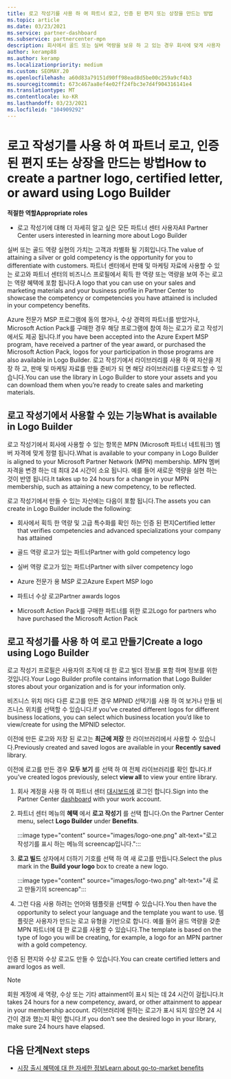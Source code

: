 ```yaml
---
title: 로고 작성기를 사용 하 여 파트너 로고, 인증 된 편지 또는 상장을 만드는 방법
ms.topic: article
ms.date: 03/23/2021
ms.service: partner-dashboard
ms.subservice: partnercenter-mpn
description: 회사에서 골드 또는 실버 역량을 보유 하 고 있는 경우 회사에 맞게 사용자 지정 된 로고를 생성 하거나 파트너 센터의 로고 작성기 도구를 사용 하 여 사용자 지정 인증 된 인증 된 편지를 요청 합니다.
author: keramp88
ms.author: keramp
ms.localizationpriority: medium
ms.custom: SEOMAY.20
ms.openlocfilehash: a60d83a79151d90ff98ead8d5be00c259a9cf4b3
ms.sourcegitcommit: 673c467aa8ef4e02ff24fbc3e7d4f904316141e4
ms.translationtype: MT
ms.contentlocale: ko-KR
ms.lasthandoff: 03/23/2021
ms.locfileid: "104909292"
---
```

# <a name="how-to-create-a-partner-logo-certified-letter-or-award-using-logo-builder"></a><span data-ttu-id="495b5-103">로고 작성기를 사용 하 여 파트너 로고, 인증 된 편지 또는 상장을 만드는 방법</span><span class="sxs-lookup"><span data-stu-id="495b5-103">How to create a partner logo, certified letter, or award using Logo Builder</span></span>

<span data-ttu-id="495b5-104">**적절한 역할**</span><span class="sxs-lookup"><span data-stu-id="495b5-104">**Appropriate roles**</span></span>

- <span data-ttu-id="495b5-105">로고 작성기에 대해 더 자세히 알고 싶은 모든 파트너 센터 사용자</span><span class="sxs-lookup"><span data-stu-id="495b5-105">All Partner Center users interested in learning more about Logo Builder</span></span>

<span data-ttu-id="495b5-106">실버 또는 골드 역량 실현의 가치는 고객과 차별화 될 기회입니다.</span><span class="sxs-lookup"><span data-stu-id="495b5-106">The value of attaining a silver or gold competency is the opportunity for you to differentiate with customers.</span></span> <span data-ttu-id="495b5-107">파트너 센터에서 판매 및 마케팅 자료에 사용할 수 있는 로고와 파트너 센터의 비즈니스 프로필에서 획득 한 역량 또는 역량을 보여 주는 로고는 역량 혜택에 포함 됩니다.</span><span class="sxs-lookup"><span data-stu-id="495b5-107">A logo that you can use on your sales and marketing materials and your business profile in Partner Center to showcase the competency or competencies you have attained is included in your competency benefits.</span></span> 

<span data-ttu-id="495b5-108">Azure 전문가 MSP 프로그램에 동의 했거나, 수상 경력의 파트너를 받았거나, Microsoft Action Pack를 구매한 경우 해당 프로그램에 참여 하는 로고가 로고 작성기 에서도 제공 됩니다.</span><span class="sxs-lookup"><span data-stu-id="495b5-108">If you have been accepted into the Azure Expert MSP program, have received a partner of the year award, or purchased the Microsoft Action Pack, logos for your participation in those programs are also available in Logo Builder.</span></span> <span data-ttu-id="495b5-109">로고 작성기에서 라이브러리를 사용 하 여 자산을 저장 하 고, 판매 및 마케팅 자료를 만들 준비가 되 면 해당 라이브러리를 다운로드할 수 있습니다.</span><span class="sxs-lookup"><span data-stu-id="495b5-109">You can use the library in Logo Builder to store your assets and you can download them when you’re ready to create sales and marketing materials.</span></span> 

## <a name="what-is-available-in-logo-builder"></a><span data-ttu-id="495b5-110">로고 작성기에서 사용할 수 있는 기능</span><span class="sxs-lookup"><span data-stu-id="495b5-110">What is available in Logo Builder</span></span>

<span data-ttu-id="495b5-111">로고 작성기에서 회사에 사용할 수 있는 항목은 MPN (Microsoft 파트너 네트워크) 멤버 자격에 맞게 정렬 됩니다.</span><span class="sxs-lookup"><span data-stu-id="495b5-111">What is available to your company in Logo Builder is aligned to your Microsoft Partner Network (MPN) membership.</span></span> <span data-ttu-id="495b5-112">MPN 멤버 자격을 변경 하는 데 최대 24 시간이 소요 됩니다. 예를 들어 새로운 역량을 실현 하는 것이 반영 됩니다.</span><span class="sxs-lookup"><span data-stu-id="495b5-112">It takes up to 24 hours for a change in your MPN membership, such as attaining a new competency, to be reflected.</span></span>  

<span data-ttu-id="495b5-113">로고 작성기에서 만들 수 있는 자산에는 다음이 포함 됩니다.</span><span class="sxs-lookup"><span data-stu-id="495b5-113">The assets you can create in Logo Builder include the following:</span></span>

- <span data-ttu-id="495b5-114">회사에서 획득 한 역량 및 고급 특수화를 확인 하는 인증 된 편지</span><span class="sxs-lookup"><span data-stu-id="495b5-114">Certified letter that verifies competencies and advanced specializations your company has attained</span></span>

- <span data-ttu-id="495b5-115">골드 역량 로고가 있는 파트너</span><span class="sxs-lookup"><span data-stu-id="495b5-115">Partner with gold competency logo</span></span>

- <span data-ttu-id="495b5-116">실버 역량 로고가 있는 파트너</span><span class="sxs-lookup"><span data-stu-id="495b5-116">Partner with silver competency logo</span></span>

- <span data-ttu-id="495b5-117">Azure 전문가 용 MSP 로고</span><span class="sxs-lookup"><span data-stu-id="495b5-117">Azure Expert MSP logo</span></span>

- <span data-ttu-id="495b5-118">파트너 수상 로고</span><span class="sxs-lookup"><span data-stu-id="495b5-118">Partner awards logos</span></span>

- <span data-ttu-id="495b5-119">Microsoft Action Pack를 구매한 파트너를 위한 로고</span><span class="sxs-lookup"><span data-stu-id="495b5-119">Logo for partners who have purchased the Microsoft Action Pack</span></span>

## <a name="create-a-logo-using-logo-builder"></a><span data-ttu-id="495b5-120">로고 작성기를 사용 하 여 로고 만들기</span><span class="sxs-lookup"><span data-stu-id="495b5-120">Create a logo using Logo Builder</span></span>

<span data-ttu-id="495b5-121">로고 작성기 프로필은 사용자의 조직에 대 한 로고 빌더 정보를 포함 하며 정보를 위한 것입니다.</span><span class="sxs-lookup"><span data-stu-id="495b5-121">Your Logo Builder profile contains information that Logo Builder stores about your organization and is for your information only.</span></span>

<span data-ttu-id="495b5-122">비즈니스 위치 마다 다른 로고를 만든 경우 MPNID 선택기를 사용 하 여 보거나 만들 비즈니스 위치를 선택할 수 있습니다.</span><span class="sxs-lookup"><span data-stu-id="495b5-122">If you’ve created different logos for different business locations, you can select which business location you’d like to view/create for using the MPNID selector.</span></span>

<span data-ttu-id="495b5-123">이전에 만든 로고와 저장 된 로고는 **최근에 저장** 한 라이브러리에서 사용할 수 있습니다.</span><span class="sxs-lookup"><span data-stu-id="495b5-123">Previously created and saved logos are available in your **Recently saved** library.</span></span>

<span data-ttu-id="495b5-124">이전에 로고를 만든 경우 **모두 보기** 를 선택 하 여 전체 라이브러리를 확인 합니다.</span><span class="sxs-lookup"><span data-stu-id="495b5-124">If you’ve created logos previously, select **view all** to view your entire library.</span></span>

1. <span data-ttu-id="495b5-125">회사 계정을 사용 하 여 파트너 센터 [대시보드에](https://partner.microsoft.com/dashboard) 로그인 합니다.</span><span class="sxs-lookup"><span data-stu-id="495b5-125">Sign into the Partner Center [dashboard](https://partner.microsoft.com/dashboard) with your work account.</span></span>

1. <span data-ttu-id="495b5-126">파트너 센터 메뉴의 **혜택** 에서 **로고 작성기** 를 선택 합니다.</span><span class="sxs-lookup"><span data-stu-id="495b5-126">On the Partner Center menu, select **Logo Builder** under **Benefits**.</span></span>
 
   :::image type="content" source="images/logo-one.png" alt-text="로고 작성기를 표시 하는 메뉴의 screencap입니다.":::

3. <span data-ttu-id="495b5-128">**로고 빌드** 상자에서 더하기 기호를 선택 하 여 새 로고를 만듭니다.</span><span class="sxs-lookup"><span data-stu-id="495b5-128">Select the plus mark in the **Build your logo** box to create a new logo.</span></span>

   :::image type="content" source="images/logo-two.png" alt-text="새 로고 만들기의 screencap":::

4. <span data-ttu-id="495b5-130">그런 다음 사용 하려는 언어와 템플릿을 선택할 수 있습니다.</span><span class="sxs-lookup"><span data-stu-id="495b5-130">You then have the opportunity to select your language and the template you want to use.</span></span> <span data-ttu-id="495b5-131">템플릿은 사용자가 만드는 로고 유형을 기반으로 합니다. 예를 들어 골드 역량을 갖춘 MPN 파트너에 대 한 로고를 사용할 수 있습니다.</span><span class="sxs-lookup"><span data-stu-id="495b5-131">The template is based on the type of logo you will be creating, for example, a logo for an MPN partner with a  gold competency.</span></span>

<span data-ttu-id="495b5-132">인증 된 편지와 수상 로고도 만들 수 있습니다.</span><span class="sxs-lookup"><span data-stu-id="495b5-132">You can create certified letters and award logos as well.</span></span>

>[!NOTE]
><span data-ttu-id="495b5-133">회원 계정에 새 역량, 수상 또는 기타 attainment이 표시 되는 데 24 시간이 걸립니다.</span><span class="sxs-lookup"><span data-stu-id="495b5-133">It takes 24 hours for a new competency, award, or other attainment to appear in your membership account.</span></span> <span data-ttu-id="495b5-134">라이브러리에 원하는 로고가 표시 되지 않으면 24 시간이 경과 했는지 확인 합니다.</span><span class="sxs-lookup"><span data-stu-id="495b5-134">If you don't see the desired logo in your library, make sure 24 hours have elapsed.</span></span>

## <a name="next-steps"></a><span data-ttu-id="495b5-135">다음 단계</span><span class="sxs-lookup"><span data-stu-id="495b5-135">Next steps</span></span>

- [<span data-ttu-id="495b5-136">시장 출시 혜택에 대 한 자세한 정보</span><span class="sxs-lookup"><span data-stu-id="495b5-136">Learn about go-to-market benefits</span></span>](mpn-learn-about-go-to-market-benefits.md)
